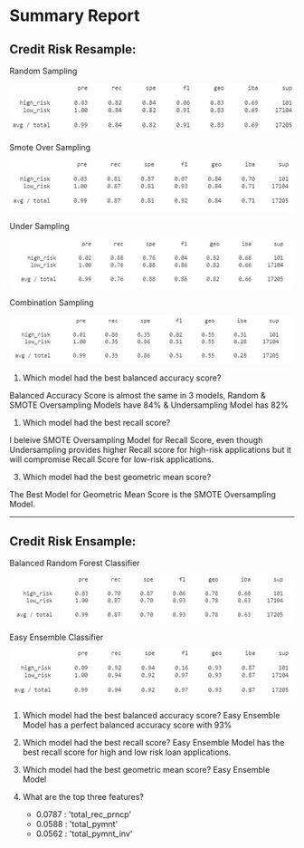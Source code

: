 # Summary Report

## Credit Risk Resample:

Random Sampling

![](Images/Over.JPG)   

Smote Over Sampling

![markdown](Images/Smote.JPG) 

Under Sampling

![](Images/Under.JPG) 

Combination Sampling

![](Images/Combination.JPG)

1. Which model had the best balanced accuracy score?

Balanced Accuracy Score is almost the same in 3 models, Random & SMOTE Oversampling Models have 84% &  Undersampling Model has 82%

1. Which model had the best recall score?

I beleive SMOTE Oversampling Model for Recall Score, even though Undersampling provides higher Recall score for high-risk applications but it will compromise Recall Score for low-risk applications.

3. Which model had the best geometric mean score?

The Best Model for Geometric Mean Score is the SMOTE Oversampling Model.

----
## Credit Risk Ensample:

Balanced Random Forest Classifier

![](Images/B.R.JPG)

Easy Ensemble Classifier

![](Images/Easy.JPG)

1. Which model had the best balanced accuracy score?
Easy Ensemble Model has a perfect balanced accuracy score with 93% 

2. Which model had the best recall score?
Easy Ensemble Model has the best recall score for high and low risk loan applications.

3. Which model had the best geometric mean score?
Easy Ensemble Model 

4. What are the top three features?

   * 0.0787    : 'total_rec_prncp'
   * 0.0588    : 'total_pymnt'
   * 0.0562    :  'total_pymnt_inv'

